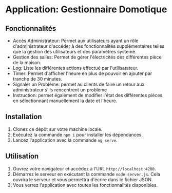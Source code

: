 # Application: Gestionnaire Domotique

## Fonctionnalités

- Accès Administrateur: Permet aux utilisateurs ayant un rôle d'administrateur d'accéder à des fonctionnalités supplémentaires telles que la gestion des utilisateurs et des paramètres système.
- Gestion des salles: Permet de gérer l'électricités des différentes pièce de la maison.
- Log: Liste les différentes actions effectué par l'utilisatateur.
- Timer: Permet d'afficher l'heure en plus de pouvoir en ajouter par tranche de 30 minutes.
- Signaler un Problème: permet au clients de faire un retour aux administrateur s'ils rencontrent un problème
- Instruction: permet également de modifier l'état des différentes pièces en sélectionnant manuellement la date et l'heure.

## Installation

1. Clonez ce dépôt sur votre machine locale.
2. Exécutez la commande `npm i` pour installer les dépendances.
3. Lancez l'application avec la commande `ng serve`.

## Utilisation

1. Ouvrez votre navigateur et accédez à l'URL `http://localhost:4200`.
2. Démarrez le serveur en exécutant la commande `node server.js`. Cela ouvrira le serveur et vous permettra d'écrire dans le fichier JSON.
3. Vous verrez l'application avec toutes les fonctionnalités disponibles.

